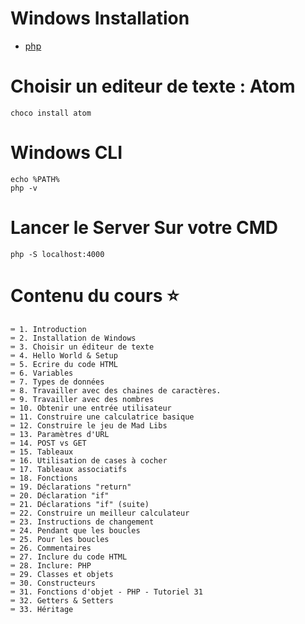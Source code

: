 # Windows Installation

+ [php](https://www.php.net/downloads.php)

# Choisir un editeur de texte : Atom

```
choco install atom
```

# Windows CLI

```
echo %PATH%
php -v
```

# Lancer le Server Sur votre CMD

```
php -S localhost:4000
```

# Contenu du cours ⭐️

```
⌨️ 1. Introduction
⌨️ 2. Installation de Windows
⌨️ 3. Choisir un éditeur de texte
⌨️ 4. Hello World & Setup
⌨️ 5. Ecrire du code HTML
⌨️ 6. Variables
⌨️ 7. Types de données
⌨️ 8. Travailler avec des chaines de caractères.
⌨️ 9. Travailler avec des nombres
⌨️ 10. Obtenir une entrée utilisateur
⌨️ 11. Construire une calculatrice basique
⌨️ 12. Construire le jeu de Mad Libs
⌨️ 13. Paramètres d'URL
⌨️ 14. POST vs GET
⌨️ 15. Tableaux
⌨️ 16. Utilisation de cases à cocher
⌨️ 17. Tableaux associatifs
⌨️ 18. Fonctions
⌨️ 19. Déclarations "return"
⌨️ 20. Déclaration "if"
⌨️ 21. Déclarations "if" (suite)
⌨️ 22. Construire un meilleur calculateur
⌨️ 23. Instructions de changement
⌨️ 24. Pendant que les boucles
⌨️ 25. Pour les boucles
⌨️ 26. Commentaires
⌨️ 27. Inclure du code HTML
⌨️ 28. Inclure: PHP
⌨️ 29. Classes et objets
⌨️ 30. Constructeurs
⌨️ 31. Fonctions d'objet - PHP - Tutoriel 31
⌨️ 32. Getters & Setters
⌨️ 33. Héritage
```






